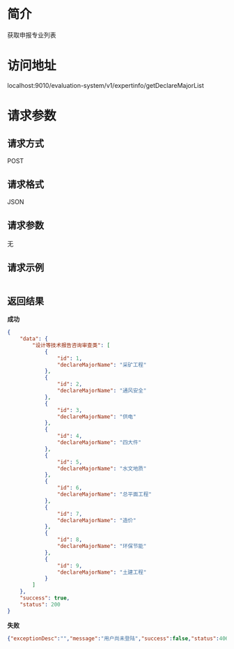 # 简介
获取申报专业列表

# 访问地址
localhost:9010/evaluation-system/v1/expertinfo/getDeclareMajorList

# 请求参数

## 请求方式
POST

## 请求格式
JSON

## 请求参数
无

## 请求示例
```json

```

## 返回结果
**成功**
```json
{
    "data": {
        "设计等技术报告咨询审查类": [
            {
                "id": 1,
                "declareMajorName": "采矿工程"
            },
            {
                "id": 2,
                "declareMajorName": "通风安全"
            },
            {
                "id": 3,
                "declareMajorName": "供电"
            },
            {
                "id": 4,
                "declareMajorName": "四大件"
            },
            {
                "id": 5,
                "declareMajorName": "水文地质"
            },
            {
                "id": 6,
                "declareMajorName": "总平面工程"
            },
            {
                "id": 7,
                "declareMajorName": "造价"
            },
            {
                "id": 8,
                "declareMajorName": "环保节能"
            },
            {
                "id": 9,
                "declareMajorName": "土建工程"
            }
        ]
    },
    "success": true,
    "status": 200
}
```

**失败**
```json
{"exceptionDesc":"","message":"用户尚未登陆","success":false,"status":406}
```